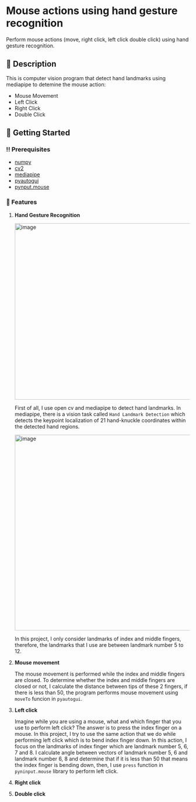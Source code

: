 # Mouse actions using hand gesture recognition
Perform mouse actions (move, right click, left click double click) using hand gesture recognition.

## :star2: Description
This is computer vision program that detect hand landmarks using mediapipe to detemine the mouse action:
- Mouse Movement
- Left Click
- Right Click
- Double Click

## :flight_departure:	Getting Started
### :bangbang: Prerequisites
- [numpy](https://numpy.org/)
- [cv2](https://opencv.org/)
- [mediapipe](https://ai.google.dev/edge/mediapipe/solutions/guide)
- [pyautogui](https://pyautogui.readthedocs.io/en/latest/)
- [pynput.mouse](https://pynput.readthedocs.io/en/latest/)

### :dart: Features
1. **Hand Gesture Recognition**

    <img width="482" alt="image" src="https://github.com/user-attachments/assets/46d58113-9995-4b53-858b-162cc3ba3fc4">

    First of all, I use open cv and mediapipe to detect hand landmarks. In mediapipe, there is a vision task called `Hand Landmark Detection` which detects the keypoint localization of 21 hand-knuckle coordinates within the detected hand regions.

   <img width="535" alt="image" src="https://github.com/user-attachments/assets/2f80c64d-5e32-4374-a764-84962ecb4b07">

    In this project, I only consider landmarks of index and middle fingers, therefore, the landmarks that I use are between landmark number 5 to 12.

2. **Mouse movement**

    The mouse movement is performed while the index and middle fingers are closed. To determine whether the index and middle fingers are closed or not, I calculate the distance between tips of these 2 fingers, if there is less than 50, the program performs mouse movement using `moveTo` funcion in `pyautogui`.


4. **Left click**

    Imagine while you are using a mouse, what and which finger that you use to perform left click? The answer is to press the index finger on a mouse. In this project, I try to use the same action that we do while performing left click which is to bend index finger down. In this action, I focus on the landmarks of index finger which are landmark number 5, 6, 7 and 8. I calculate angle between vectors of landmark number 5, 6 and landmark number 6, 8 and determine that if it is less than 50 that means the index finger is bending down, then, I use `press` function in `pyninput.mouse` library to perform left click.
    
6. **Right click**
7. **Double click**
